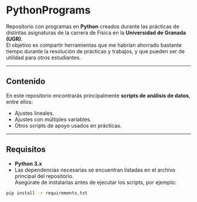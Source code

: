 # PythonPrograms

Repositorio con programas en **Python** creados durante las prácticas de distintas asignaturas de la carrera de Física en la **Universidad de Granada (UGR)**.  
El objetivo es compartir herramientas que me habrían ahorrado bastante tiempo durante la resolución de prácticas y trabajos, y que pueden ser de utilidad para otros estudiantes.

---

## Contenido

En este repositorio encontrarás principalmente **scripts de análisis de datos**, entre ellos:

- Ajustes lineales.
- Ajustes con múltiples variables.
- Otros scripts de apoyo usados en prácticas.

---

## Requisitos

- **Python 3.x**  
- Las dependencias necesarias se encuentran listadas en el archivo principal del repositorio.  
  Asegúrate de instalarlas antes de ejecutar los scripts, por ejemplo:

```bash
pip install -r requirements.txt

